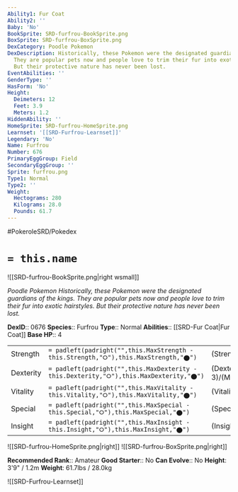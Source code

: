 ```yaml
---
Ability1: Fur Coat
Ability2: ''
Baby: 'No'
BookSprite: SRD-furfrou-BookSprite.png
BoxSprite: SRD-furfrou-BoxSprite.png
DexCategory: Poodle Pokemon
DexDescription: Historically, these Pokemon were the designated guardians of the kings.
  They are popular pets now and people love to trim their fur into exotic hairstyles.
  But their protective nature has never been lost.
EventAbilities: ''
GenderType: ''
HasForm: 'No'
Height:
  Deimeters: 12
  Feet: 3.9
  Meters: 1.2
HiddenAbility: ''
HomeSprite: SRD-furfrou-HomeSprite.png
Learnset: '[[SRD-Furfrou-Learnset]]'
Legendary: 'No'
Name: Furfrou
Number: 676
PrimaryEggGroup: Field
SecondaryEggGroup: ''
Sprite: furfrou.png
Type1: Normal
Type2: ''
Weight:
  Hectograms: 280
  Kilograms: 28.0
  Pounds: 61.7
---
```


#PokeroleSRD/Pokedex

# `= this.name`

![[SRD-furfrou-BookSprite.png|right wsmall]]

*Poodle Pokemon*
*Historically, these Pokemon were the designated guardians of the kings. They are popular pets now and people love to trim their fur into exotic hairstyles. But their protective nature has never been lost.*

**DexID**:: 0676
**Species**:: Furfrou
**Type**:: Normal
**Abilities**:: [[SRD-Fur Coat|Fur Coat]]
**Base HP**:: 4

|           |                                                                                        |                                          |
| --------- | -------------------------------------------------------------------------------------- | ---------------------------------------- |
| Strength  | `= padleft(padright("",this.MaxStrength - this.Strength,"⭘"),this.MaxStrength,"⬤")`    | (Strength::2)/(MaxStrength::5)   |
| Dexterity | `= padleft(padright("",this.MaxDexterity - this.Dexterity,"⭘"),this.MaxDexterity,"⬤")` | (Dexterity:: 3)/(MaxDexterity::6) |
| Vitality  | `= padleft(padright("",this.MaxVitality - this.Vitality,"⭘"),this.MaxVitality,"⬤")`    | (Vitality::2)/(MaxVitality::4)   |
| Special   | `= padleft(padright("",this.MaxSpecial - this.Special,"⭘"),this.MaxSpecial,"⬤")`       | (Special::2)/(MaxSpecial::4)     |
| Insight   | `= padleft(padright("",this.MaxInsight - this.Insight,"⭘"),this.MaxInsight,"⬤")`       | (Insight::2)/(MaxInsight::5)     |

![[SRD-furfrou-HomeSprite.png|right]]
![[SRD-furfrou-BoxSprite.png|right]]

**Recommended Rank**:: Amateur
**Good Starter**:: No
**Can Evolve**:: No
**Height**: 3'9" / 1.2m
**Weight**: 61.7lbs / 28.0kg

![[SRD-Furfrou-Learnset]]
